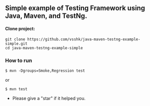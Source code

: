 
## Simple example of Testing Framework using Java, Maven, and TestNg.
#### Clone project:
```
git clone https://github.com/vsshk/java-maven-testng-example-simple.git
cd java-maven-testng-example-simple
```
### How to run
```
$ mvn -Dgroups=Smoke,Regression test
```
or
```
$ mvn test 
```
* Please give a "star" if it helped you.

